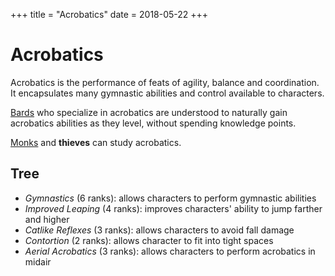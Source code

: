 +++
title = "Acrobatics"
date = 2018-05-22
+++

# Acrobatics

Acrobatics is the performance of feats of agility, balance and coordination.
It encapsulates many gymnastic abilities and control available to characters.

[Bards](./wiki/characters/bard.md) who specialize in acrobatics are understood to naturally gain acrobatics abilities as they level, without spending knowledge points.

[Monks](./wiki/characters/monk.md) and **thieves** can study acrobatics.

## Tree

* *Gymnastics* (6 ranks): allows characters to perform gymnastic abilities
* *Improved Leaping* (4 ranks): improves characters' ability to jump farther and higher
* *Catlike Reflexes* (3 ranks): allows characters to avoid fall damage
* *Contortion* (2 ranks): allows character to fit into tight spaces
* *Aerial Acrobatics* (3 ranks): allows characters to perform acrobatics in midair
